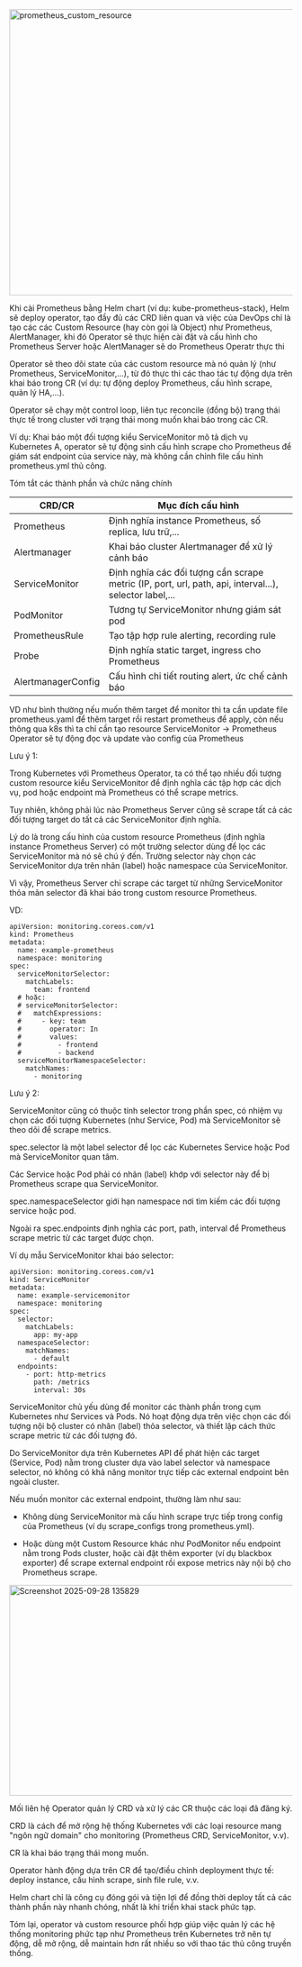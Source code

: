 
<img width="921" height="508" alt="prometheus_custom_resource" src="https://github.com/user-attachments/assets/8a02dc27-987f-43db-bcbe-53f01511e978" />



Khi cài Prometheus bằng Helm chart (ví dụ: kube-prometheus-stack), Helm sẽ deploy operator, tạo đầy đủ các CRD liên quan và việc của DevOps chỉ là tạo các các Custom Resource (hay còn gọi là Object) như Prometheus, AlertManager, khi đó Operator sẽ thực hiện cài đặt và cấu hình cho Prometheus Server hoặc AlertManager sẽ do Prometheus Operatr thực thi

Operator sẽ theo dõi state của các custom resource mà nó quản lý (như Prometheus, ServiceMonitor,...), từ đó thực thi các thao tác tự động dựa trên khai báo trong CR (ví dụ: tự động deploy Prometheus, cấu hình scrape, quản lý HA,...).

Operator sẽ chạy một control loop, liên tục reconcile (đồng bộ) trạng thái thực tế trong cluster với trạng thái mong muốn khai báo trong các CR.

Ví dụ: Khai báo một đối tượng kiểu ServiceMonitor mô tả dịch vụ Kubernetes A, operator sẽ tự động sinh cấu hình scrape cho Prometheus để giám sát endpoint của service này, mà không cần chỉnh file cấu hình prometheus.yml thủ công.

Tóm tắt các thành phần và chức năng chính

| CRD/CR               | Mục đích cấu hình                                                          |
|----------------------|----------------------------------------------------------------------------|
| Prometheus           | Định nghĩa instance Prometheus, số replica, lưu trữ,...                    |
| Alertmanager         | Khai báo cluster Alertmanager để xử lý cảnh báo                            |
| ServiceMonitor       | Định nghĩa các đối tượng cần scrape metric (IP, port, url, path, api, interval...), selector label,...                      |
| PodMonitor           | Tương tự ServiceMonitor nhưng giám sát pod                                 |
| PrometheusRule       | Tạo tập hợp rule alerting, recording rule                                  |
| Probe                | Định nghĩa static target, ingress cho Prometheus                           |
| AlertmanagerConfig   | Cấu hình chi tiết routing alert, ức chế cảnh báo                           |

VD như bình thường nếu muốn thêm target để monitor thì ta cần update file prometheus.yaml để thêm target rồi restart prometheus để apply, còn nếu thông qua k8s thì ta chỉ cần tạo resource ServiceMonitor -> Prometheus Operator sẽ tự động đọc và update vào config của Prometheus

Lưu ý 1:

Trong Kubernetes với Prometheus Operator, ta có thể tạo nhiều đối tượng custom resource kiểu ServiceMonitor để định nghĩa các tập hợp các dịch vụ, pod hoặc endpoint mà Prometheus có thể scrape metrics.

Tuy nhiên, không phải lúc nào Prometheus Server cũng sẽ scrape tất cả các đối tượng target do tất cả các ServiceMonitor định nghĩa.

Lý do là trong cấu hình của custom resource Prometheus (định nghĩa instance Prometheus Server) có một trường selector dùng để lọc các ServiceMonitor mà nó sẽ chú ý đến. Trường selector này chọn các ServiceMonitor dựa trên nhãn (label) hoặc namespace của ServiceMonitor.

Vì vậy, Prometheus Server chỉ scrape các target từ những ServiceMonitor thỏa mãn selector đã khai báo trong custom resource Prometheus.

VD:
```
apiVersion: monitoring.coreos.com/v1
kind: Prometheus
metadata:
  name: example-prometheus
  namespace: monitoring
spec:
  serviceMonitorSelector:
    matchLabels:
      team: frontend
  # hoặc:
  # serviceMonitorSelector:
  #   matchExpressions:
  #     - key: team
  #       operator: In
  #       values:
  #         - frontend
  #         - backend
  serviceMonitorNamespaceSelector:
    matchNames:
      - monitoring
```


Lưu ý 2:

ServiceMonitor cũng có thuộc tính selector trong phần spec, có nhiệm vụ chọn các đối tượng Kubernetes (như Service, Pod) mà ServiceMonitor sẽ theo dõi để scrape metrics.

spec.selector là một label selector để lọc các Kubernetes Service hoặc Pod mà ServiceMonitor quan tâm.

Các Service hoặc Pod phải có nhãn (label) khớp với selector này để bị Prometheus scrape qua ServiceMonitor.

spec.namespaceSelector giới hạn namespace nơi tìm kiếm các đối tượng service hoặc pod.

Ngoài ra spec.endpoints định nghĩa các port, path, interval để Prometheus scrape metric từ các target được chọn.

Ví dụ mẫu ServiceMonitor khai báo selector:

```
apiVersion: monitoring.coreos.com/v1
kind: ServiceMonitor
metadata:
  name: example-servicemonitor
  namespace: monitoring
spec:
  selector:
    matchLabels:
      app: my-app
  namespaceSelector:
    matchNames:
      - default
  endpoints:
    - port: http-metrics
      path: /metrics
      interval: 30s
```

ServiceMonitor chủ yếu dùng để monitor các thành phần trong cụm Kubernetes như Services và Pods. Nó hoạt động dựa trên việc chọn các đối tượng nội bộ cluster có nhãn (label) thỏa selector, và thiết lập cách thức scrape metric từ các đối tượng đó.

Do ServiceMonitor dựa trên Kubernetes API để phát hiện các target (Service, Pod) nằm trong cluster dựa vào label selector và namespace selector, nó không có khả năng monitor trực tiếp các external endpoint bên ngoài cluster.

Nếu muốn monitor các external endpoint, thường làm như sau:

- Không dùng ServiceMonitor mà cấu hình scrape trực tiếp trong config của Prometheus (ví dụ scrape_configs trong prometheus.yml).

- Hoặc dùng một Custom Resource khác như PodMonitor nếu endpoint nằm trong Pods cluster, hoặc cài đặt thêm exporter (ví dụ blackbox exporter) để scrape external endpoint rồi expose metrics này nội bộ cho Prometheus scrape.

<img width="1132" height="374" alt="Screenshot 2025-09-28 135829" src="https://github.com/user-attachments/assets/ffe0f8b7-4cc2-4206-bfb8-b23d88184e46" />

Mối liên hệ
Operator quản lý CRD và xử lý các CR thuộc các loại đã đăng ký.

CRD là cách để mở rộng hệ thống Kubernetes với các loại resource mang "ngôn ngữ domain" cho monitoring (Prometheus CRD, ServiceMonitor, v.v).

CR là khai báo trạng thái mong muốn.

Operator hành động dựa trên CR để tạo/điều chỉnh deployment thực tế: deploy instance, cấu hình scrape, sinh file rule, v.v.

Helm chart chỉ là công cụ đóng gói và tiện lợi để đồng thời deploy tất cả các thành phần này nhanh chóng, nhất là khi triển khai stack phức tạp.

Tóm lại, operator và custom resource phối hợp giúp việc quản lý các hệ thống monitoring phức tạp như Prometheus trên Kubernetes trở nên tự động, dễ mở rộng, dễ maintain hơn rất nhiều so với thao tác thủ công truyền thống.


